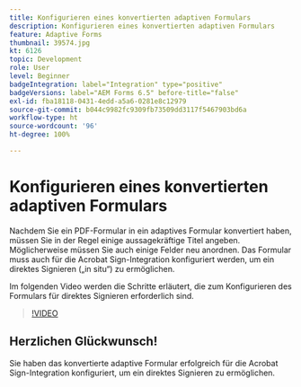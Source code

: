 ```yaml
---
title: Konfigurieren eines konvertierten adaptiven Formulars
description: Konfigurieren eines konvertierten adaptiven Formulars
feature: Adaptive Forms
thumbnail: 39574.jpg
kt: 6126
topic: Development
role: User
level: Beginner
badgeIntegration: label="Integration" type="positive"
badgeVersions: label="AEM Forms 6.5" before-title="false"
exl-id: fba18118-0431-4edd-a5a6-0281e8c12979
source-git-commit: b044c9982fc9309fb73509dd3117f5467903bd6a
workflow-type: ht
source-wordcount: '96'
ht-degree: 100%

---
```


# Konfigurieren eines konvertierten adaptiven Formulars

Nachdem Sie ein PDF-Formular in ein adaptives Formular konvertiert haben, müssen Sie in der Regel einige aussagekräftige Titel angeben. Möglicherweise müssen Sie auch einige Felder neu anordnen. Das Formular muss auch für die Acrobat Sign-Integration konfiguriert werden, um ein direktes Signieren („in situ“) zu ermöglichen.

Im folgenden Video werden die Schritte erläutert, die zum Konfigurieren des Formulars für direktes Signieren erforderlich sind.

>[!VIDEO](https://video.tv.adobe.com/v/39574?quality=12&learn=on)

## Herzlichen Glückwunsch!

Sie haben das konvertierte adaptive Formular erfolgreich für die Acrobat Sign-Integration konfiguriert, um ein direktes Signieren zu ermöglichen.


